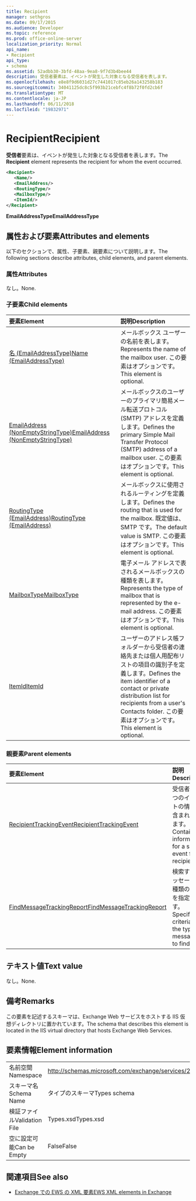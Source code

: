 ```yaml
---
title: Recipient
manager: sethgros
ms.date: 09/17/2015
ms.audience: Developer
ms.topic: reference
ms.prod: office-online-server
localization_priority: Normal
api_name:
- Recipient
api_type:
- schema
ms.assetid: 52adbb30-3bfd-48aa-9ea8-9f7d3b4bee44
description: 受信者要素は、イベントが発生した対象となる受信者を表します。
ms.openlocfilehash: e8e8f9d6031d27c7441017c85eb26a143258b183
ms.sourcegitcommit: 34041125dc8c5f993b21cebfc4f8b72f0fd2cb6f
ms.translationtype: MT
ms.contentlocale: ja-JP
ms.lasthandoff: 06/11/2018
ms.locfileid: "19832971"
---
```

# <a name="recipient"></a><span data-ttu-id="63af9-103">Recipient</span><span class="sxs-lookup"><span data-stu-id="63af9-103">Recipient</span></span>

<span data-ttu-id="63af9-104">**受信者**要素は、イベントが発生した対象となる受信者を表します。</span><span class="sxs-lookup"><span data-stu-id="63af9-104">The **Recipient** element represents the recipient for whom the event occurred.</span></span> 
  
```XML
<Recipient>
   <Name/>
   <EmailAddress/>
   <RoutingType/>
   <MailboxType/>
   <ItemId/>
</Recipient>
```

 <span data-ttu-id="63af9-105">**EmailAddressType**</span><span class="sxs-lookup"><span data-stu-id="63af9-105">**EmailAddressType**</span></span>
## <a name="attributes-and-elements"></a><span data-ttu-id="63af9-106">属性および要素</span><span class="sxs-lookup"><span data-stu-id="63af9-106">Attributes and elements</span></span>

<span data-ttu-id="63af9-107">以下のセクションで、属性、子要素、親要素について説明します。</span><span class="sxs-lookup"><span data-stu-id="63af9-107">The following sections describe attributes, child elements, and parent elements.</span></span>
  
### <a name="attributes"></a><span data-ttu-id="63af9-108">属性</span><span class="sxs-lookup"><span data-stu-id="63af9-108">Attributes</span></span>

<span data-ttu-id="63af9-109">なし。</span><span class="sxs-lookup"><span data-stu-id="63af9-109">None.</span></span>
  
### <a name="child-elements"></a><span data-ttu-id="63af9-110">子要素</span><span class="sxs-lookup"><span data-stu-id="63af9-110">Child elements</span></span>

|<span data-ttu-id="63af9-111">**要素**</span><span class="sxs-lookup"><span data-stu-id="63af9-111">**Element**</span></span>|<span data-ttu-id="63af9-112">**説明**</span><span class="sxs-lookup"><span data-stu-id="63af9-112">**Description**</span></span>|
|:-----|:-----|
|[<span data-ttu-id="63af9-113">名 (EmailAddressType)</span><span class="sxs-lookup"><span data-stu-id="63af9-113">Name (EmailAddressType)</span></span>](name-emailaddresstype.md) <br/> |<span data-ttu-id="63af9-114">メールボックス ユーザーの名前を表します。</span><span class="sxs-lookup"><span data-stu-id="63af9-114">Represents the name of the mailbox user.</span></span> <span data-ttu-id="63af9-115">この要素はオプションです。</span><span class="sxs-lookup"><span data-stu-id="63af9-115">This element is optional.</span></span>  <br/> |
|[<span data-ttu-id="63af9-116">EmailAddress (NonEmptyStringType)</span><span class="sxs-lookup"><span data-stu-id="63af9-116">EmailAddress (NonEmptyStringType)</span></span>](emailaddress-nonemptystringtype.md) <br/> |<span data-ttu-id="63af9-117">メールボックスのユーザーのプライマリ簡易メール転送プロトコル (SMTP) アドレスを定義します。</span><span class="sxs-lookup"><span data-stu-id="63af9-117">Defines the primary Simple Mail Transfer Protocol (SMTP) address of a mailbox user.</span></span> <span data-ttu-id="63af9-118">この要素はオプションです。</span><span class="sxs-lookup"><span data-stu-id="63af9-118">This element is optional.</span></span>  <br/> |
|[<span data-ttu-id="63af9-119">RoutingType (EmailAddress)</span><span class="sxs-lookup"><span data-stu-id="63af9-119">RoutingType (EmailAddress)</span></span>](routingtype-emailaddress.md) <br/> |<span data-ttu-id="63af9-120">メールボックスに使用されるルーティングを定義します。</span><span class="sxs-lookup"><span data-stu-id="63af9-120">Defines the routing that is used for the mailbox.</span></span> <span data-ttu-id="63af9-121">既定値は、SMTP です。</span><span class="sxs-lookup"><span data-stu-id="63af9-121">The default value is SMTP.</span></span> <span data-ttu-id="63af9-122">この要素はオプションです。</span><span class="sxs-lookup"><span data-stu-id="63af9-122">This element is optional.</span></span>  <br/> |
|[<span data-ttu-id="63af9-123">MailboxType</span><span class="sxs-lookup"><span data-stu-id="63af9-123">MailboxType</span></span>](mailboxtype.md) <br/> |<span data-ttu-id="63af9-124">電子メール アドレスで表されるメールボックスの種類を表します。</span><span class="sxs-lookup"><span data-stu-id="63af9-124">Represents the type of mailbox that is represented by the e-mail address.</span></span> <span data-ttu-id="63af9-125">この要素はオプションです。</span><span class="sxs-lookup"><span data-stu-id="63af9-125">This element is optional.</span></span>  <br/> |
|[<span data-ttu-id="63af9-126">ItemId</span><span class="sxs-lookup"><span data-stu-id="63af9-126">ItemId</span></span>](itemid.md) <br/> |<span data-ttu-id="63af9-127">ユーザーのアドレス帳フォルダーから受信者の連絡先または個人用配布リストの項目の識別子を定義します。</span><span class="sxs-lookup"><span data-stu-id="63af9-127">Defines the item identifier of a contact or private distribution list for recipients from a user's Contacts folder.</span></span> <span data-ttu-id="63af9-128">この要素はオプションです。</span><span class="sxs-lookup"><span data-stu-id="63af9-128">This element is optional.</span></span>  <br/> |
   
### <a name="parent-elements"></a><span data-ttu-id="63af9-129">親要素</span><span class="sxs-lookup"><span data-stu-id="63af9-129">Parent elements</span></span>

|<span data-ttu-id="63af9-130">**要素**</span><span class="sxs-lookup"><span data-stu-id="63af9-130">**Element**</span></span>|<span data-ttu-id="63af9-131">**説明**</span><span class="sxs-lookup"><span data-stu-id="63af9-131">**Description**</span></span>|
|:-----|:-----|
|[<span data-ttu-id="63af9-132">RecipientTrackingEvent</span><span class="sxs-lookup"><span data-stu-id="63af9-132">RecipientTrackingEvent</span></span>](recipienttrackingevent.md) <br/> |<span data-ttu-id="63af9-133">受信者の 1 つのイベントの情報が含まれています。</span><span class="sxs-lookup"><span data-stu-id="63af9-133">Contains information for a single event for a recipient.</span></span>  <br/> |
|[<span data-ttu-id="63af9-134">FindMessageTrackingReport</span><span class="sxs-lookup"><span data-stu-id="63af9-134">FindMessageTrackingReport</span></span>](findmessagetrackingreport.md) <br/> |<span data-ttu-id="63af9-135">検索するメッセージの種類の条件を指定します。</span><span class="sxs-lookup"><span data-stu-id="63af9-135">Specifies criteria for the types of messages to find.</span></span>  <br/> |
   
## <a name="text-value"></a><span data-ttu-id="63af9-136">テキスト値</span><span class="sxs-lookup"><span data-stu-id="63af9-136">Text value</span></span>

<span data-ttu-id="63af9-137">なし。</span><span class="sxs-lookup"><span data-stu-id="63af9-137">None.</span></span>
  
## <a name="remarks"></a><span data-ttu-id="63af9-138">備考</span><span class="sxs-lookup"><span data-stu-id="63af9-138">Remarks</span></span>

<span data-ttu-id="63af9-139">この要素を記述するスキーマは、Exchange Web サービスをホストする IIS 仮想ディレクトリに置かれています。</span><span class="sxs-lookup"><span data-stu-id="63af9-139">The schema that describes this element is located in the IIS virtual directory that hosts Exchange Web Services.</span></span>
  
## <a name="element-information"></a><span data-ttu-id="63af9-140">要素情報</span><span class="sxs-lookup"><span data-stu-id="63af9-140">Element information</span></span>

|||
|:-----|:-----|
|<span data-ttu-id="63af9-141">名前空間</span><span class="sxs-lookup"><span data-stu-id="63af9-141">Namespace</span></span>  <br/> |http://schemas.microsoft.com/exchange/services/2006/types  <br/> |
|<span data-ttu-id="63af9-142">スキーマ名</span><span class="sxs-lookup"><span data-stu-id="63af9-142">Schema Name</span></span>  <br/> |<span data-ttu-id="63af9-143">タイプのスキーマ</span><span class="sxs-lookup"><span data-stu-id="63af9-143">Types schema</span></span>  <br/> |
|<span data-ttu-id="63af9-144">検証ファイル</span><span class="sxs-lookup"><span data-stu-id="63af9-144">Validation File</span></span>  <br/> |<span data-ttu-id="63af9-145">Types.xsd</span><span class="sxs-lookup"><span data-stu-id="63af9-145">Types.xsd</span></span>  <br/> |
|<span data-ttu-id="63af9-146">空に設定可能</span><span class="sxs-lookup"><span data-stu-id="63af9-146">Can be Empty</span></span>  <br/> |<span data-ttu-id="63af9-147">False</span><span class="sxs-lookup"><span data-stu-id="63af9-147">False</span></span>  <br/> |
   
## <a name="see-also"></a><span data-ttu-id="63af9-148">関連項目</span><span class="sxs-lookup"><span data-stu-id="63af9-148">See also</span></span>



- [<span data-ttu-id="63af9-149">Exchange での EWS の XML 要素</span><span class="sxs-lookup"><span data-stu-id="63af9-149">EWS XML elements in Exchange</span></span>](ews-xml-elements-in-exchange.md)

